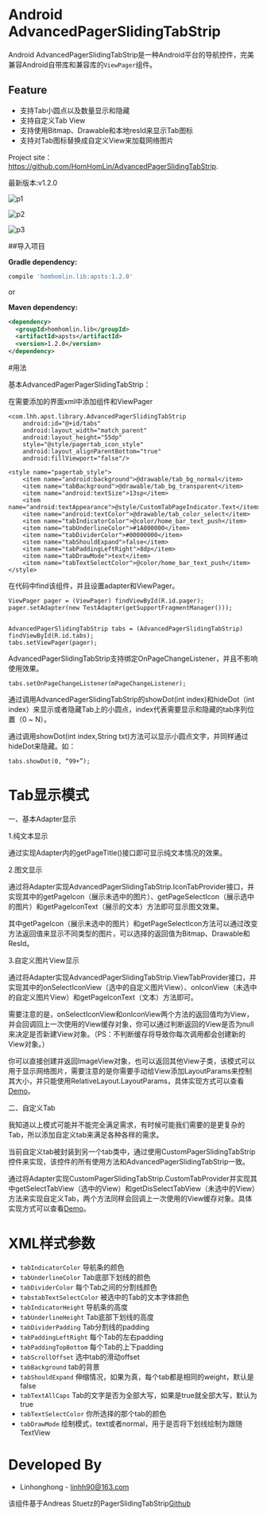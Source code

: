 # Android AdvancedPagerSlidingTabStrip

Android AdvancedPagerSlidingTabStrip是一种Android平台的导航控件，完美兼容Android自带库和兼容库的`ViewPager`组件。

## Feature
 * 支持Tab小圆点以及数量显示和隐藏
 * 支持自定义Tab View
 * 支持使用Bitmap、Drawable和本地resId来显示Tab图标
 * 支持对Tab图标替换成自定义View来加载网络图片

Project site： <https://github.com/HomHomLin/AdvancedPagerSlidingTabStrip>.

最新版本:v1.2.0


![p1](https://raw.githubusercontent.com/HomHomLin/AdvancedPagerSlidingTabStrip/master/Pic/Screen_20160216163404.png)

![p2](https://raw.githubusercontent.com/HomHomLin/AdvancedPagerSlidingTabStrip/master/Pic/Screen_20160216163428.png)

![p3](https://raw.githubusercontent.com/HomHomLin/AdvancedPagerSlidingTabStrip/master/Pic/Screen_20160216163452.png)

##导入项目

**Gradle dependency:**
``` groovy
compile 'homhomlin.lib:apsts:1.2.0'
```

or

**Maven dependency:**
``` xml
<dependency>
  <groupId>homhomlin.lib</groupId>
  <artifactId>apsts</artifactId>
  <version>1.2.0</version>
</dependency>
```


#用法

基本AdvancedPagerPagerSlidingTabStrip：

在需要添加的界面xml中添加组件和ViewPager

    <com.lhh.apst.library.AdvancedPagerSlidingTabStrip
        android:id="@+id/tabs"
        android:layout_width="match_parent"
        android:layout_height="55dp"
        style="@style/pagertab_icon_style"
        android:layout_alignParentBottom="true"
        android:fillViewport="false"/>

    <style name="pagertab_style">
        <item name="android:background">@drawable/tab_bg_normal</item>
        <item name="tabBackground">@drawable/tab_bg_transparent</item>
        <item name="android:textSize">13sp</item>
        <item name="android:textAppearance">@style/CustomTabPageIndicator.Text</item>
        <item name="android:textColor">@drawable/tab_color_select</item>
        <item name="tabIndicatorColor">@color/home_bar_text_push</item>
        <item name="tabUnderlineColor">#1A000000</item>
        <item name="tabDividerColor">#00000000</item>
        <item name="tabShouldExpand">false</item>
        <item name="tabPaddingLeftRight">8dp</item>
        <item name="tabDrawMode">text</item>
        <item name="tabTextSelectColor">@color/home_bar_text_push</item>
    </style>

在代码中find该组件，并且设置adapter和ViewPager。

    ViewPager pager = (ViewPager) findViewById(R.id.pager);
    pager.setAdapter(new TestAdapter(getSupportFragmentManager()));


    AdvancedPagerSlidingTabStrip tabs = (AdvancedPagerSlidingTabStrip) findViewById(R.id.tabs);
    tabs.setViewPager(pager);


AdvancedPagerSlidingTabStrip支持绑定OnPageChangeListener，并且不影响使用效果。

    tabs.setOnPageChangeListener(mPageChangeListener);

通过调用AdvancedPagerSlidingTabStrip的showDot(int index)和hideDot（int index）来显示或者隐藏Tab上的小圆点，index代表需要显示和隐藏的tab序列位置（0 ~ N）。

通过调用showDot(int index,String txt)方法可以显示小圆点文字，并同样通过hideDot来隐藏。如：

    tabs.showDot(0, “99+”);

# Tab显示模式

一、基本Adapter显示

  1.纯文本显示

  通过实现Adapter内的getPageTitle()接口即可显示纯文本情况的效果。

  2.图文显示

  通过将Adapter实现AdvancedPagerSlidingTabStrip.IconTabProvider接口，并实现其中的getPageIcon（展示未选中的图片）、getPageSelectIcon（展示选中的图片）和getPageIconText（展示的文本）方法即可显示图文效果。

  其中getPageIcon（展示未选中的图片）和getPageSelectIcon方法可以通过改变方法返回值来显示不同类型的图片，可以选择的返回值为Bitmap、Drawable和ResId。

  3.自定义图片View显示

  通过将Adapter实现AdvancedPagerSlidingTabStrip.ViewTabProvider接口，并实现其中的onSelectIconView（选中的自定义图片View）、onIconView（未选中的自定义图片View）和getPageIconText（文本）方法即可。

  需要注意的是，onSelectIconView和onIconView两个方法的返回值均为View，并会回调回上一次使用的View缓存对象，你可以通过判断返回的View是否为null来决定是否新建View对象。（PS：不判断缓存将导致你每次调用都会创建新的View对象。）

  你可以直接创建并返回ImageView对象，也可以返回其他View子类，该模式可以用于显示网络图片，需要注意的是你需要手动给View添加LayoutParams来控制其大小，并只能使用RelativeLayout.LayoutParams，具体实现方式可以查看[Demo](https://github.com/HomHomLin/AdvancedPagerSlidingTabStrip/blob/master/app/src/main/java/com/lhh/apst/advancedpagerslidingtabstrip/ViewTabActivity.java)。

二、自定义Tab

  我知道以上模式可能并不能完全满足需求，有时候可能我们需要的是更复杂的Tab，所以添加自定义tab来满足各种各样的需求。

  当前自定义tab被封装到另一个tab类中，通过使用CustomPagerSlidingTabStrip控件来实现，该控件的所有使用方法和AdvancedPagerSlidingTabStrip一致。

  通过将Adapter实现CustomPagerSlidingTabStrip.CustomTabProvider并实现其中getSelectTabView（选中的View）和getDisSelectTabView（未选中的View）方法来实现自定义Tab，两个方法同样会回调上一次使用的View缓存对象。具体实现方式可以查看[Demo](https://github.com/HomHomLin/AdvancedPagerSlidingTabStrip/blob/master/app/src/main/java/com/lhh/apst/advancedpagerslidingtabstrip/CustomTabActivity.java)。

# XML样式参数

 * `tabIndicatorColor` 导航条的颜色
 * `tabUnderlineColor` Tab底部下划线的颜色
 * `tabDividerColor` 每个Tab之间的分割线颜色
 * `tabstabTextSelectColor` 被选中的Tab的文本字体颜色
 * `tabIndicatorHeight` 导航条的高度
 * `tabUnderlineHeight` Tab底部下划线的高度
 * `tabDividerPadding` Tab分割线的padding
 * `tabPaddingLeftRight` 每个Tab的左右padding
 * `tabPaddingTopBottom` 每个Tab的上下padding
 * `tabScrollOffset` 选中tab的滑动offset
 * `tabBackground` tab的背景
 * `tabShouldExpand` 伸缩情况，如果为真，每个tab都是相同的weight，默认是false
 * `tabTextAllCaps` Tab的文字是否为全部大写，如果是true就全部大写，默认为true
 * `tabTextSelectColor` 你所选择的那个tab的颜色
 * `tabDrawMode` 绘制模式，text或者normal，用于是否将下划线绘制为跟随TextView

# Developed By

 * Linhonghong - <linhh90@163.com>

 该组件基于Andreas Stuetz的PagerSlidingTabStrip[Github](https://github.com/astuetz/PagerSlidingTabStrip/)

